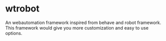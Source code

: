 # wtrobot
An webautomation framework inspired from behave and robot framework. This framework would give you more customization and easy to use options.
